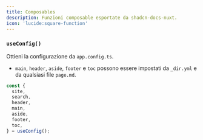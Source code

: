 ```yaml
---
title: Composables
description: Funzioni composable esportate da shadcn-docs-nuxt.
icon: 'lucide:square-function'
---
```


### `useConfig()`

Ottieni la configurazione da `app.config.ts`.

- `main`, `header`, `aside`, `footer` e `toc` possono essere impostati da `_dir.yml` e da qualsiasi file `page.md`.

```ts
const {
  site,
  search,
  header,
  main,
  aside,
  footer,
  toc,
} = useConfig();
```

